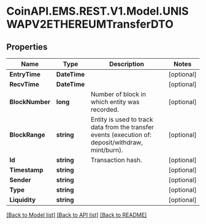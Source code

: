 # CoinAPI.EMS.REST.V1.Model.UNISWAPV2ETHEREUMTransferDTO

## Properties

Name | Type | Description | Notes
------------ | ------------- | ------------- | -------------
**EntryTime** | **DateTime** |  | [optional] 
**RecvTime** | **DateTime** |  | [optional] 
**BlockNumber** | **long** | Number of block in which entity was recorded. | [optional] 
**BlockRange** | **string** | Entity is used to track data from the transfer events (execution of: deposit/withdraw, mint/burn). | [optional] 
**Id** | **string** | Transaction hash. | [optional] 
**Timestamp** | **string** |  | [optional] 
**Sender** | **string** |  | [optional] 
**Type** | **string** |  | [optional] 
**Liquidity** | **string** |  | [optional] 

[[Back to Model list]](../README.md#documentation-for-models) [[Back to API list]](../README.md#documentation-for-api-endpoints) [[Back to README]](../README.md)

